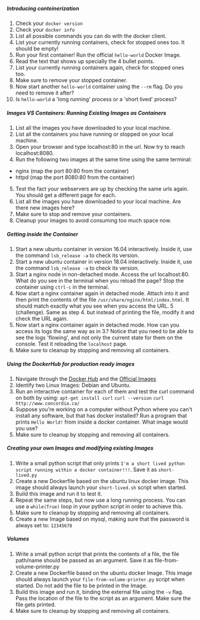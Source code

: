 ##### Introducing conteinerization
1. Check your `docker version`
2. Check your `docker info`
3. List all possible commands you can do with the docker client.
4. List your currently running containers, check for stopped ones too. It should be empty!
5. Run your first container! Run the official `hello-world` Docker Image. 
6. Read the text that shows up specially the 4 bullet points.
7. List your currently running containers again, check for stopped ones too.
8. Make sure to remove your stopped container.
9. Now start another `hello-world` container using the `--rm` flag. Do you need to remove it after?
10. Is `hello-world` a 'long running' process or a 'short lived' process?

##### Images VS Containers: Running Existing Images as Containers
1. List all the images you have downloaded to your local machine.
2. List all the containers you have running or stopped on your local machine.
3. Open your browser and type localhost:80 in the url. Now try to reach localhost:8080.
4. Run the following two images at the same time using the same terminal:
* nginx (map the port 80:80 from the container)
* httpd (map the port 8080:80  from the container)
5. Test the fact your webservers are up by checking the same urls again. You should get a different page for each.
6. List all the images you have downloaded to your local machine. Are there new images here?
7. Make sure to stop and remove your containers.
8. Cleanup your images to avoid consuming too much space now.

##### Getting inside the Container
1. Start a new ubuntu container in version 16.04 interactively. Inside it, use the command `lsb_release -a` to check its version.
2. Start a new ubuntu container in version 18.04 interactively. Inside it, use the command `lsb_release -a` to check its version.
3. Start a nginx node in non-detached mode. Access the url localhost:80. What do you see in the terminal when you reload the page? Stop the container using `ctrl-c` in the terminal.
4. Now start a nginx container again in detached mode. Attach into it and then print the contents of the file `/usr/share/nginx/html/index.html`. It should match exactly what you see when you access the URL. 
5 (challenge). Same as step 4. but instead of printing the file, modify it and check the URL again.
6. Now start a nginx container again in detached mode. How can you access its logs the same way as in 3.? Notice that you need to be able to see the logs 'flowing', and not only the current state for them on the console. Test it reloading the `localhost` page.
7. Make sure to cleanup by stopping and removing all containers.

##### Using the DockerHub for production ready images
1. Navigate through the [Docker Hub](https://hub.docker.com/) and the [Official Images](https://hub.docker.com/search/?q=&type=image&image_filter=official)
2. Identify two Linux Images: Debian and Ubuntu. 
3. Run an interactive container for each of them and test the curl command on both by using:
   ```apt-get install curl```
   ```curl --version```
   ```curl http://www.concordia.ca/```
4. Suppose you're working on a computer without Python where you can't install any software, but that has docker installed? Run a program that prints `Hello World!` from inside a docker container. What image would you use?
5. Make sure to cleanup by stopping and removing all containers.

##### Creating your own Images and modifying existing Images
1. Write a small python script that only prints `I'm a short lived python script running within a docker container!!!`. Save it as `short-lived.py`
2. Create a new Dockerfile based on the ubuntu linux docker image. This image should always launch your `short-lived.sh` script when started.
3. Build this image and run it to test it.
4. Repeat the same steps, but now use a long running process. You can use a `while(True)` loop in  your python script in order to achieve this.
5. Make sure to cleanup by stopping and removing all containers.
6. Create a new Image based on mysql, making sure that the password is always set to: `12345678`

##### Volumes
1. Write a small python script that prints the contents of a file, the file path/name should be passed as an argument. Save it as file-from-volume-printer.py
2. Create a new Dockerfile based on the ubuntu docker Image. This image should always launch your `file-from-volume-printer.py` script when started. Do not add the file to be printed in the Image.
3. Build this image and run it, binding the external file using the `-v` flag. Pass the location of the file to the script as an argument. Make sure the file gets printed.
4. Make sure to cleanup by stopping and removing all containers.
